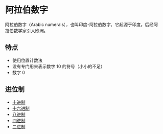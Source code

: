 # 阿拉伯数字

阿拉伯数字（Arabic numerals），也叫印度-阿拉伯数字，它起源于印度，后经阿拉伯数学家引入欧洲。

## 特点

* 使用位置计数法
* 没有专门用来表示数字 10 的符号（小小的不足）
* 数字 0

## 进位制

* [十进制](decimal.md)
* [十六进制](hexadecimal.md)
* [八进制](octal.md)
* [四进制](quanternary.md)
* [二进制](binary.md)